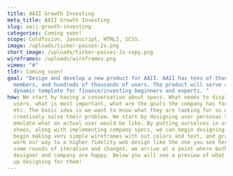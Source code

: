 ```yaml
---
title: AAII Growth Investing
meta_title: AAII Growth Investing
slug: aaii-growth-investing
categories: C﻿oming soon!
scope: Coldfusion, Javascript, HTML5, SCSS.
image: /uploads/ticker-passes-2x.png
short_image: /uploads/ticker-passes-2x-copy.png
wireframes: /uploads/wireframes.png
vimeo: "#"
tldr: C﻿oming soon!
goal: "Design and develop a new product for AAII. AAII has tens of thousands of
  members, and hundreds of thousands of users. The product will serve as a
  dynamic template for finance/investing beginners and experts. "
how: We start by having a conversation about specs. What needs to displayed to
  users, what is most important, what are the goals the company has for users,
  etc. The basic idea is we want to know what they are looking for so we can
  creatively solve their problem. We start by designing user personas that
  emulate what an actual user would be like. By putting ourselves in users'
  shoes, along with implementing company specs, we can begin designing. Next, we
  begin making very simple wireframes with out colors and text, and gradually
  work our way to a higher fidelity web design like the one you see here. After
  some rounds of iteration and changes, we arrive at a point where both the
  designer and company are happy. Below you will see a preview of what we ended
  up designing for them!
---
```

